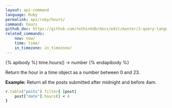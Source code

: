 ```yaml
---
layout: api-command 
language: Ruby
permalink: api/ruby/hours/
command: hours 
github_doc: https://github.com/rethinkdb/docs/edit/master/2-query-language/api/ruby/dates-and-times/hours.md
related_commands:
    now: now/
    time: time/
    in_timezone: in_timezone/
---
```


{% apibody %}
time.hours() → number
{% endapibody %}

Return the hour in a time object as a number between 0 and 23.

__Example:__ Return all the posts submitted after midnight and before 4am.

```rb
r.table("posts").filter{ |post|
    post["date"].hours() < 4
}
```

